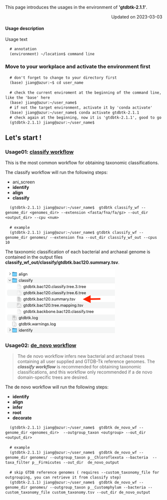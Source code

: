 
This page introduces the usages in the environment of **'gtdbtk-2.1.1'**.

<p align="right"> Updated on 2023-03-03 </p>

#### Usage description
Usage text 
```
  # annotation
  (environment) ~/location$ command line
```


### Move to your workplace and activate the environment first
```
  # don't forget to change to your directory first
  (base) jiang@azur:~$ cd user_name
  
  # check the current enviroment at the beginning of the command line, like the 'base' here
  (base) jiang@azur:~/user_name$
  # if not the target environment, activate it by 'conda activate'
  (base) jiang@azur:~/user_name$ conda activate gtdbtk-2.1.1
  # check again at the beginning, now it is 'gtdbtk-2.1.1', good to go
  (gtdbtk-2.1.1) jiang@azur:~/user_name$ 
```

## Let's start !

### Usage01: [classify workflow](https://ecogenomics.github.io/GTDBTk/commands/classify_wf.html#classify-wf)
This is the most common workflow for obtaining taxonomic classifications. 

The classify workflow will run the following steps: 
- ani_screen 
- **identify**
- **align**
- **classify** 

```
  (gtdbtk-2.1.1) jiang@azur:~/user_name$  gtdbtk classify_wf --genome_dir <genomes_dir> --extension <fasta/fna/fa/gz> --out_dir <output_dir> --cpu <num>
  
  # example
  (gtdbtk-2.1.1) jiang@azur:~/user_name$ gtdbtk classify_wf --genome_dir genomes/ --extension fna --out_dir classify_wf_out --cpus 10
```

The taxonomic classification of each bacterial and archaeal genome is contained in the output files **classify_wf_out/classify/gtdbtk.bac120.summary.tsv**.

![classify_wf_out](/images/classify_wf_out.png) 


### Usage02: [de_novo workflow](https://ecogenomics.github.io/GTDBTk/commands/de_novo_wf.html#de-novo-wf)
> The de novo workflow infers new bacterial and archaeal trees containing all user supplied and GTDB-Tk reference genomes. The ***classify workflow*** is recommended for obtaining taxonomic classifications, and this workflow only recommended if a de novo domain-specific trees are desired. 

The de novo workflow will run the following steps: 
- **identify**
- **align**
- **infer**
- **root**
- **decorate** 

```
  (gtdbtk-2.1.1) jiang@azur:~/user_name$  gtdbtk de_novo_wf --genome_dir <genomes_dir>  --outgroup_taxon <outgroup> --out_dir <output_dir>

  # example
  (gtdbtk-2.1.1) jiang@azur:~/user_name$  gtdbtk de_novo_wf --genome_dir genomes/ --outgroup_taxon p__Chloroflexota --bacteria  --taxa_filter p__Firmicutes --out_dir  de_novo_output

  # skip GTDB reference genomes ( requires --custom_taxonomy_file for outgrouping, you can retrieve it from classify step)
  (gtdbtk-2.1.1) jiang@azur:~/user_name$  gtdbtk de_novo_wf --genome_dir genomes/ --outgroup_taxon p__Customphylum --bacteria --custom_taxonomy_file custom_taxonomy.tsv --out_dir de_novo_output

```
